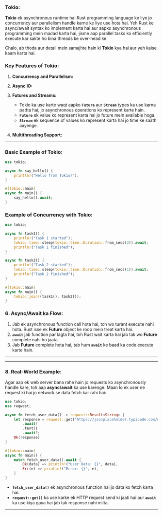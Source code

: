 
### **Tokio:**
**Tokio** ek asynchronous runtime hai Rust programming language ke liye jo concurrency aur parallelism handle karne ke liye use hota hai. Yeh Rust ke async/await syntax ko implement karta hai aur aapko asynchronous programming mein madad karta hai, jisme aap parallel tasks ko efficiently execute kar sakte ho bina threads ke over-head ke.

Chalo, ab thoda aur detail mein samajhte hain ki **Tokio** kya hai aur yeh kaise kaam karta hai.


### **Key Features of Tokio:**

1. **Concurrency and Parallelism:**
   
2. **Async IO:**

3. **Futures and Streams:**
   - Tokio ka use karte waqt aapko **`Future`** aur **`Stream`** types ka use karna padta hai, jo asynchronous operations ko represent karte hain.
   - **`Future`** ek value ko represent karta hai jo future mein available hoga.
   - **`Stream`** ek sequence of values ko represent karta hai jo time ke saath aayenge.
4. **Multithreading Support:**

---

### **Basic Example of Tokio:**

```rust
use tokio;

async fn say_hello() {
    println!("Hello from Tokio!");
}

#[tokio::main]
async fn main() {
    say_hello().await;
}
```



### **Example of Concurrency with Tokio:**

```rust
use tokio;

async fn task1() {
    println!("Task 1 started");
    tokio::time::sleep(tokio::time::Duration::from_secs(2)).await;
    println!("Task 1 finished");
}

async fn task2() {
    println!("Task 2 started");
    tokio::time::sleep(tokio::time::Duration::from_secs(1)).await;
    println!("Task 2 finished");
}

#[tokio::main]
async fn main() {
    tokio::join!(task1(), task2());
}
```




### **6. Async/Await ka Flow:**
1. Jab ek asynchronous function call hota hai, toh wo turant execute nahi hota. Rust isse ek **Future** object ke roop mein treat karta hai.
2. **`await`** jab function par lagta hai, toh Rust wait karta hai jab tak wo **Future** complete nahi ho jaata.
3. Jab **Future** complete hota hai, tab hum **`await`** ke baad ka code execute karte hain.

---

---

### **8. Real-World Example:**

Agar aap ek web server bana rahe hain jo requests ko asynchronously handle kare, toh aap **async/await** ka use karenge. Maan lo ek user ne request ki hai jo network se data fetch kar rahi hai:

```rust
use tokio;
use reqwest;

async fn fetch_user_data() -> reqwest::Result<String> {
    let response = reqwest::get("https://jsonplaceholder.typicode.com/users")
        .await?
        .text()
        .await?;
    Ok(response)
}

#[tokio::main]
async fn main() {
    match fetch_user_data().await {
        Ok(data) => println!("User Data: {}", data),
        Err(e) => println!("Error: {}", e),
    }
}
```

- **`fetch_user_data()`** ek asynchronous function hai jo data ko fetch karta hai.
- **`reqwest::get()`** ka use karke ek HTTP request send ki jaati hai aur **`await`** ka use kiya gaya hai jab tak response nahi milta.

---


